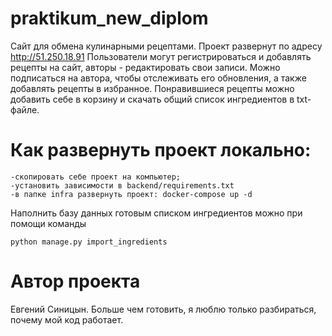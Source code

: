 # praktikum_new_diplom
Сайт для обмена кулинарными рецептами.
Проект развернут по адресу http://51.250.18.91
Пользователи могут регистрироваться и добавлять рецепты на сайт, авторы - редактировать свои записи. Можно подписаться на автора, чтобы отслеживать его обновления, а также добавлять рецепты в избранное.
Понравившиеся рецепты можно добавить себе в корзину и скачать общий список ингредиентов в txt-файле.

# Как развернуть проект локально:
```
-скопировать себе проект на компьютер;
-установить зависимости в backend/requirements.txt
-в папке infra развернуть проект: docker-compose up -d
```
Наполнить базу данных готовым списком ингредиентов можно при помощи команды
```
python manage.py import_ingredients
```

# Автор проекта
Евгений Синицын. Больше чем готовить, я люблю только разбираться, почему мой код работает.
